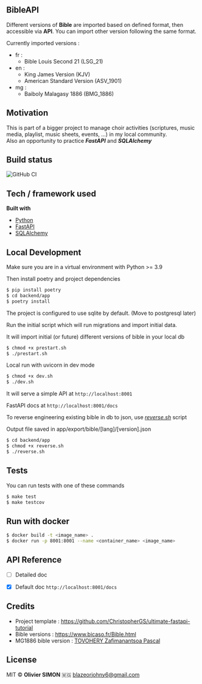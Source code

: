 ## BibleAPI

Different versions of **Bible** are imported based on defined format, then accessible via **API**.
You can import other version following the same format.

Currently imported versions :
- fr :
    - Bible Louis Second 21 (LSG_21)
- en :
    - King James Version (KJV)
    - American Standard Version (ASV_1901)
- mg :
    - Baiboly Malagasy 1886 (BMG_1886)

## Motivation

This is part of a bigger project to manage choir activities (scriptures, music media, playlist, music sheets, events, ...) in my local community. <br>
Also an opportunity to practice ***FastAPI*** and ***SQLAlchemy***

## Build status
![GitHub CI](https://github.com/rablazy/choir_app/actions/workflows/ci.yml/badge.svg)


## Tech / framework used

<b>Built with</b>
- [Python](https://www.python.org/)
- [FastAPI](https://fastapi.tiangolo.com/)
- [SQLAlchemy](https://www.sqlalchemy.org/)


## Local Development

Make sure you are in a virtual environment with Python >= 3.9

Then install poetry and project dependencies
```bash
$ pip install poetry
$ cd backend/app
$ poetry install
```

The project is configured to use sqlite by default.
(Move to postgresql later)

Run the initial script which will run migrations and import initial data.

It will import initial (or future) different versions of bible in your local db

```bash
$ chmod +x prestart.sh
$ ./prestart.sh
```

Local run with uvicorn in dev mode
```bash
$ chmod +x dev.sh
$ ./dev.sh
```

It will serve a simple API at `http://localhost:8001`

FastAPI docs at `http://localhost:8001/docs`

To reverse engineering existing bible in db to json, use <ins></ind></in>*reverse.sh*</ins> script

Output file saved in app/export/bible/[lang]/[version].json

```bash
$ cd backend/app
$ chmod +x reverse.sh
$ ./reverse.sh
```

## Tests

You can run tests with one of these commands
```bash
$ make test
$ make testcov
```

## Run with docker

```bash
$ docker build -t <image_name> .
$ docker run -p 8001:8001 --name <container_name> <image_name>
```

## API Reference

- [ ] Detailed doc
- [x] Default doc  `http://localhost:8001/docs`


## Credits

- Project template : <ins>https://github.com/ChristopherGS/ultimate-fastapi-tutorial</ins>
- Bible versions :  <ins>https://www.bicaso.fr/Bible.html</ins>
- MG1886 bible version : <ins>TOVOHERY Zafimanantsoa Pascal</ins>


## License
MIT © <b>Olivier SIMON</b> 🇲🇬 [blazeorjohny6\@gmail.com](mailto:blazeorjohny6@gmail.com)